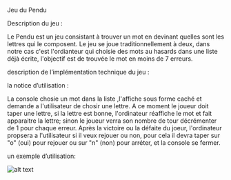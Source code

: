 Jeu du Pendu


Description du jeu : 

Le Pendu est un jeu consistant à trouver un mot en devinant quelles sont les lettres qui le composent. 
Le jeu se joue traditionnellement à deux, dans notre cas c'est l'ordianteur qui choisie des mots au hasards
dans une liste déjà écrite, l'objectif est de trouvée le mot en moins de 7 erreurs.



description de l’implémentation technique du jeu : 





la notice d’utilisation : 

La console chosie un mot dans la liste ,l'affiche sous forme caché et demande a l'utilisateur de chosir une lettre.
A ce moment le joueur doit taper une lettre, si la lettre est bonne, l'ordinateur réaffiche le mot et fait apparaitre la lettre;
sinon le joueur verra son nombre de tour décrémenter de 1 pour chaque erreur. Après la victoire ou la défaite du joeur, l'ordinateur
propsera a l'utilisateur si il veux rejouer ou non, pour cela il devra taper sur "o" (oui) pour rejouer ou sur "n" (non) pour arréter,
et la console se fermer.



un exemple d’utilisation:

![alt text](https://zupimages.net/up/19/45/4kk5.png)



